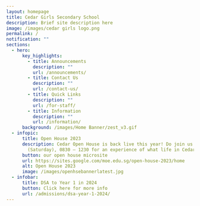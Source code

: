 ```yaml
---
layout: homepage
title: Cedar Girls Secondary School
description: Brief site description here
image: /images/cedar girls logo.png
permalink: /
notification: ""
sections:
  - hero:
      key_highlights:
        - title: Announcements
          description: ""
          url: /announcements/
        - title: Contact Us
          description: ""
          url: /contact-us/
        - title: Quick Links
          description: ""
          url: /for-staff/
        - title: Information
          description: ""
          url: /information/
      background: /images/Home Banner/zest_v3.gif
  - infopic:
      title: Open House 2023
      description: Cedar Open House is back live this year! Do join us on 20 May 2023
        (Saturday), 0830 – 1230 for an experience of what life in Cedar is like.
      button: our open house microsite
      url: https://sites.google.com/moe.edu.sg/open-house-2023/home
      alt: Open House 2023
      image: /images/openhsebannerlatest.jpg
  - infobar:
      title: DSA to Year 1 in 2024
      button: Click here for more info
      url: /admissions/dsa-year-1-2024/
---
```

